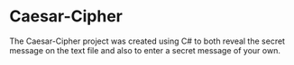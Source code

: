 # Caesar-Cipher

The Caesar-Cipher project was created using C# to both reveal the secret message on the text file and also to enter a secret message of your own.
